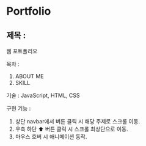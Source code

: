 # Portfolio

## 제목 : 
웹 포트폴리오

목차 :
1. ABOUT ME
2. SKILL

기술 :
JavaScript, HTML, CSS

구현 기능 : 
1. 상단 navbar에서 버튼 클릭 시 해당 주제로 스크롤 이동.
2. 우측 하단 ⬆ 버튼 클릭 시 스크롤 최상단으로 이동.
3. 마우스 호버 시 애니메이션 동작.
